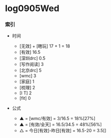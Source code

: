 # log0905Wed

### 索引

- 时间
    + [无效] + [瞎玩] 17 + 1 = 18
    + [有效] 16.5
    + [深圳drc] 0.5
    + [写作阅读] 3
    + [北京drc] 5
    + [wmc] 3
    + [家庭] 1
    + [梳理] 2
    + [I T] 2
    + [fit] 0

- 公式
    + ▲ = [wmc/有效] = 3/16.5 = 18%[27%]
    + ▲ = [有效/全天] = 16.5/34.5 = 48%[56%]
    + △ = 今日[有效]-昨日[有效] = 16.5-20 = 3.5[]

